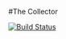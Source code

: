 #The Collector

[![Build Status](https://travis-ci.org/richardlt/the-collector.svg?branch=master)](https://travis-ci.org/richardlt/the-collector)
